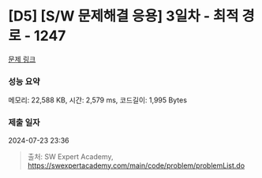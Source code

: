 # [D5] [S/W 문제해결 응용] 3일차 - 최적 경로 - 1247 

[문제 링크](https://swexpertacademy.com/main/code/problem/problemDetail.do?contestProbId=AV15OZ4qAPICFAYD) 

### 성능 요약

메모리: 22,588 KB, 시간: 2,579 ms, 코드길이: 1,995 Bytes

### 제출 일자

2024-07-23 23:36



> 출처: SW Expert Academy, https://swexpertacademy.com/main/code/problem/problemList.do